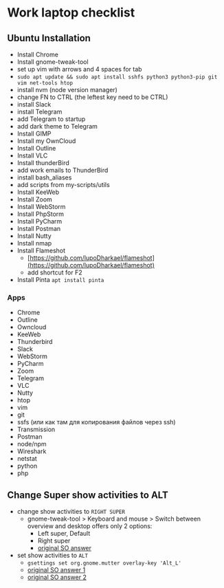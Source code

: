 # Work laptop checklist

## Ubuntu Installation

* Install Chrome
* Install gnome-tweak-tool
* set up vim with arrows and 4 spaces for tab
* `sudo apt update && sudo apt install sshfs python3 python3-pip git vim net-tools htop`
* install nvm (node version manager)
* change FN to CTRL (the leftest key need to be CTRL)
* install Slack
* install Telegram
* add Telegram to startup
* add dark theme to Telegram
* Install GIMP
* Install my OwnCloud
* Install Outline
* Install VLC
* Install thunderBird
* add work emails to ThunderBird
* install bash_aliases
* add scripts from my-scripts/utils
* Install KeeWeb
* Install Zoom
* Install WebStorm
* Install PhpStorm
* Install PyCharm
* Install Postman
* Install Nutty
* Install nmap
* Install Flameshot
    * [https://github.com/lupoDharkael/flameshot](https://github.com/lupoDharkael/flameshot)
    * add shortcut for F2
* Install Pinta `apt install pinta`

### Apps

* Chrome
* Outline
* Owncloud
* KeeWeb
* Thunderbird
* Slack
* WebStorm
* PyCharm
* Zoom
* Telegram
* VLC
* Nutty
* htop
* vim
* git
* ssfs (или как там для копирования файлов через ssh)
* Transmission
* Postman
* node/npm
* Wireshark
* netstat
* python
* php

## Change Super show activities to ALT

* change show activities to `RIGHT SUPER` 
    * gnome-tweak-tool > Keyboard and mouse > Switch between overview and desktop offers only 2 options:
        * Left super, Default
        * Right super
        * [original SO answer](https://askubuntu.com/questions/93746/how-can-i-disable-the-windows-key-from-opening-the-activities-overview)
* set show activities to `ALT`
    * `gsettings set org.gnome.mutter overlay-key 'Alt_L'`
    * [original SO answer 1](https://askubuntu.com/questions/1037673/how-to-disable-the-super-key-18-04)
    * [original SO answer 2](https://unix.stackexchange.com/questions/388238/how-to-set-super-windows-key-to-show-all-applications-menu-in-gnome-de)

